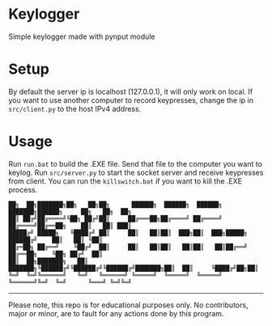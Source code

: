 # Keylogger
Simple keylogger made with pynput module

# Setup
By default the server ip is localhost (127.0.0.1), it will only work on local. If you want to use another computer to record keypresses, change the ip in `src/client.py` to the host IPv4 address.

# Usage
Run `run.bat` to build the .EXE file. Send that file to the computer you want to keylog. Run `src/server.py` to start the socket server and receive keypresses from client. You can run the `killswitch.bat` if you want to kill the .EXE process.


    ██╗  ██╗███████╗██╗   ██╗██╗      ██████╗  ██████╗  ██████╗ ███████╗██████╗     ██╗   ██╗  ██╗
    ██║ ██╔╝██╔════╝╚██╗ ██╔╝██║     ██╔═══██╗██╔════╝ ██╔════╝ ██╔════╝██╔══██╗    ██║   ██║ ███║
    █████╔╝ █████╗   ╚████╔╝ ██║     ██║   ██║██║  ███╗██║  ███╗█████╗  ██████╔╝    ██║   ██║ ╚██║
    ██╔═██╗ ██╔══╝    ╚██╔╝  ██║     ██║   ██║██║   ██║██║   ██║██╔══╝  ██╔══██╗    ╚██╗ ██╔╝  ██║
    ██║  ██╗███████╗   ██║   ███████╗╚██████╔╝╚██████╔╝╚██████╔╝███████╗██║  ██║     ╚████╔╝██╗██║
    ╚═╝  ╚═╝╚══════╝   ╚═╝   ╚══════╝ ╚═════╝  ╚═════╝  ╚═════╝ ╚══════╝╚═╝  ╚═╝      ╚═══╝ ╚═╝╚═╝                                                                                          

---
Please note, this repo is for educational purposes only. No contributors, major or minor, are to fault for any actions done by this program.

